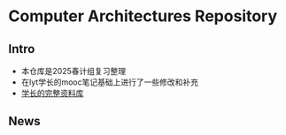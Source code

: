 # Computer Architectures Repository
## Intro
- 本仓库是2025春计组复习整理
- 在lyt学长的mooc笔记基础上进行了一些修改和补充
- [学长的完整资料库](https://github.com/EmptyBlueBox/Computer_Architectures-ljl-2024Spring-PKU)

## News